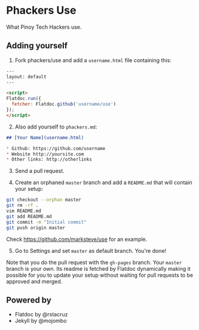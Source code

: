 # Phackers Use

What Pinoy Tech Hackers use.

## Adding yourself

1. Fork phackers/use and add a `username.html` file containing this:

  ```html
  ---
  layout: default
  ---

  <script>
  Flatdoc.run({
    fetcher: Flatdoc.github('username/use')
  });
  </script>
  ```

2. Also add yourself to `phackers.md`:

  ```markdown
  ## [Your Name](username.html)

  * Github: https://github.com/username
  * Website http://yoursite.com
  * Other links: http://otherlinks
  ```

3. Send a pull request.

4. Create an orphaned `master` branch and add a `README.md` that will contain your setup:

  ```bash
  git checkout --orphan master
  git rm -rf .
  vim README.md
  git add README.md
  git commit -m "Initial commit"
  git push origin master
  ```

  Check https://github.com/marksteve/use for an example.

5. Go to Settings and set `master` as default branch. You're done!

Note that you do the pull request with the `gh-pages` branch. Your `master`
branch is your own. Its readme is fetched by Flatdoc dynamically making it
possible for you to update your setup without waiting for pull requests to be
approved and merged.

## Powered by

* Flatdoc by @rstacruz
* Jekyll by @mojombo
